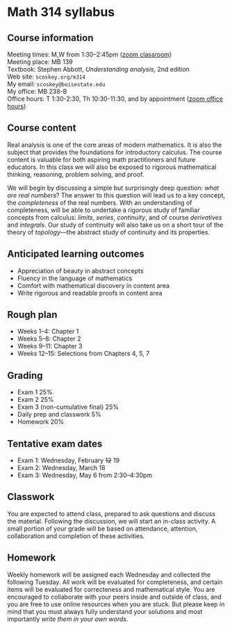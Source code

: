 # Math 314 syllabus

## Course information

Meeting times: M,W from 1:30&ndash;2:45pm ([zoom classroom](https://boisestate.zoom.us/j/725370209))  
Meeting place: MB 139  
Textbook: Stephen Abbott, *Understanding analysis*, 2nd edition  
Web site: `scoskey.org/m314`  
My email: `scoskey@boisestate.edu`  
My office: MB 238-B  
Office hours: T 1:30-2:30, Th 10:30-11:30, and by appointment ([zoom office hours](https://boisestate.zoom.us/j/255135803))

## Course content

Real analysis is one of the core areas of modern mathematics. It is also the subject that provides the foundations for introductory calculus. The course content is valuable for both aspiring math practitioners and future educators. In this class we will also be exposed to rigorous mathematical thinking, reasoning, problem solving, and proof.

We will begin by discussing a simple but surprisingly deep question: *what are real numbers*? The answer to this question will lead us to a key concept, the *completeness* of the real numbers. With an understanding of completeness, will be able to undertake a rigorous study of familiar concepts from calculus: *limits*, *series*, *continuity*, and of course *derivatives* and *integrals*. Our study of continuity will also take us on a short tour of the theory of *topology*&mdash;the abstract study of continuity and its properties.

## Anticipated learning outcomes

* Appreciation of beauty in abstract concepts
* Fluency in the language of mathematics
* Comfort with mathematical discovery in content area
* Write rigorous and readable proofs in content area

## Rough plan

* Weeks 1&ndash;4: Chapter 1
* Weeks 5&ndash;8: Chapter 2
* Weeks 9&ndash;11: Chapter 3
* Weeks 12&ndash;15: Selections from Chapters 4, 5, 7

## Grading

* Exam 1 25%
* Exam 2 25%
* Exam 3 (non-cumulative final) 25%
* Daily prep and classwork 5%
* Homework 20%

## Tentative exam dates

* Exam 1: Wednesday, February ~~12~~ 19
* Exam 2: Wednesday, March 18
* Exam 3: Wednesday, May 6 from 2:30&ndash;4:30pm

## Classwork

You are expected to attend class, prepared to ask questions and discuss the material. Following the discussion, we will start an in-class activity. A small portion of your grade will be based on attendance, attention, collaboration and completion of these activities.

## Homework

Weekly homework will be assigned each Wednesday and collected the following Tuesday. All work will be evaluated for completeness, and certain items will be evaluated for correcteness and mathematical style. You are encouraged to collaborate with your peers inside and outside of class, and you are free to use online resources when you are stuck. But please keep in mind that you must always fully understand your solutions and most importantly *write them in your own words*.
